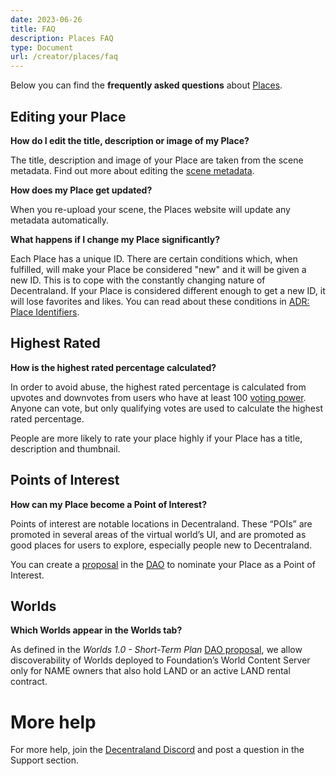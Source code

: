 ```yaml
---
date: 2023-06-26
title: FAQ
description: Places FAQ
type: Document
url: /creator/places/faq
---
```


Below you can find the **frequently asked questions** about [Places](https://places.decentraland.org/).

## Editing your Place

**How do I edit the title, description or image of my Place?**

The title, description and image of your Place are taken from the scene metadata. Find out more about editing the [scene metadata](https://docs.decentraland.org/creator/development-guide/scene-metadata/).

**How does my Place get updated?**

When you re-upload your scene, the Places website will update any metadata automatically.

**What happens if I change my Place significantly?**

Each Place has a unique ID. There are certain conditions which, when fulfilled, will make your Place be considered "new" and it will be given a new ID. This is to cope with the constantly changing nature of Decentraland. If your Place is considered different enough to get a new ID, it will lose favorites and likes. You can read about these conditions in [ADR: Place Identifiers](https://adr.decentraland.org/adr/ADR-186).

## Highest Rated

**How is the highest rated percentage calculated?**

In order to avoid abuse, the highest rated percentage is calculated from upvotes and downvotes from users who have at least 100 [voting power](https://docs.decentraland.org/player/general/dao/dao-userguide/#voting-power). Anyone can vote, but only qualifying votes are used to calculate the highest rated percentage.

People are more likely to rate your place highly if your Place has a title, description and thumbnail.

## Points of Interest

**How can my Place become a Point of Interest?**

Points of interest are notable locations in Decentraland. These “POIs” are promoted in several areas of the virtual world’s UI, and are promoted as good places for users to explore, especially people new to Decentraland.

You can create a [proposal](https://docs.decentraland.org/player/general/dao/dao-userguide/#creating-a-proposal) in the [DAO](https://dao.decentraland.org/en/) to nominate your Place as a Point of Interest.

## Worlds

**Which Worlds appear in the Worlds tab?**

As defined in the _Worlds 1.0 - Short-Term Plan_ [DAO proposal](https://governance.decentraland.org/proposal/?id=e712bb50-e822-11ed-b8f1-75dbe089d333),  we allow discoverability of Worlds deployed to Foundation’s World Content Server only for NAME owners that also hold LAND or an active LAND rental contract.

# More help

For more help, join the [Decentraland Discord](https://decentraland.org/discord) and post a question in the Support section.
